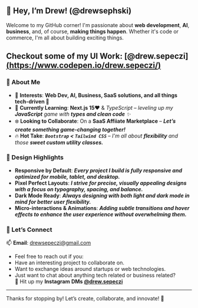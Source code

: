 ## 👋 Hey, I’m Drew! (@drewsephski)
Welcome to my GitHub corner! I'm passionate about **web development**, **AI**, **business**, and, of course, **making things happen**. Whether it's code or commerce, I'm all about building exciting things.
## Checkout some of my UI Work: [@drew.sepeczi][(https://www.codepen.io/drew.sepeczi/)](https://codepen.io/drewsephski/pen/bGXMGKV)

### 🌟 About Me
- 👀 **Interests**: **Web Dev, AI, Business, SaaS solutions, and all things tech-driven 🚀**
- 🌱 **Currently Learning**: ****Next.js 15♥**** & *TypeScript – leveling up my **JavaScript** game with **types and clean code** ✨*
- ❄️ **Looking to Collaborate**: On a **SaaS Affiiate Marketplace** – ***Let’s create something game-changing together!***
- 🔥 **Hot Take**: ***`Bootstrap` < `Tailwind CSS`*** – *I'm all about **flexibility** and those **sweet custom utility classes.***

### 🎨 Design Highlights
- **Responsive by Default**: ***Every project I build is fully responsive and optimized for mobile, tablet, and desktop.***
- **Pixel Perfect Layouts**: ***I strive for precise, visually appealing designs with a focus on typography, spacing, and balance.***
- **Dark Mode Ready**: ***Always designing with both light and dark mode in mind for better user flexibility.***
- **Micro-interactions & Animations**: ***Adding subtle transitions and hover effects to enhance the user experience without overwhelming them.***

### 🤝 Let’s Connect
📫 **Email**: drewsepeczi@gmail.com
- Feel free to reach out if you:
- Have an interesting project to collaborate on.
- Want to exchange ideas around startups or web technologies.
- Just want to chat about anything tech related or business related?  
📸 Hit up my **Instagram**  **DMs [@drew.sepeczi](https://www.instagram.com/drew.sepeczi/)**


---

Thanks for stopping by! Let’s create, collaborate, and innovate! 🚀
